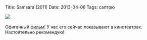 Title: Samsara (2011)
Date: 2013-04-06
Tags: саптрю

<div class="text"><img src="https://dl.dropbox.com/u/140528/site/samsara.jpg" /><br /><br />
Офигенный <a href="http://www.imdb.com/title/tt0770802/">фильм</a>! У нас его сейчас показывают в кинотеатрах. Настоятельно рекомендую!</div>